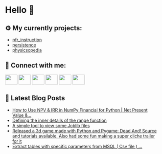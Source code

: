 # Hello 👋

## ⚙️ My currently projects:
- [pfr_instruction](https://github.com/bullbesh/pfr_instruction)
- [persistence](https://github.com/bullbesh/persistence)
- [physicsopedia](https://github.com/bullbesh/physicsopedia)

## 🔎 Connect with me:
[<img height="32" width="40" src="https://cdn.jsdelivr.net/npm/simple-icons@v5/icons/telegram.svg" />](https://t.me/bullbesh)
[<img height="32" width="40" src="https://cdn.jsdelivr.net/npm/simple-icons@v5/icons/vk.svg" />](https://vk.com/bullbesh)
[<img height="32" width="40" src="https://cdn.jsdelivr.net/npm/simple-icons@v5/icons/twitter.svg" />](https://twitter.com/bullbesh1)
[<img height="32" width="40" src="https://cdn.jsdelivr.net/npm/simple-icons@v5/icons/instagram.svg" />](https://www.instagram.com/bullbesh)
[<img height="32" width="40" src="https://cdn.jsdelivr.net/npm/simple-icons@v5/icons/reddit.svg" />](https://www.reddit.com/user/bullbesh)
[<img height="32" width="40" src="https://cdn.jsdelivr.net/npm/simple-icons@v5/icons/youtube.svg" />](https://www.youtube.com/channel/UCtfjRs6uzgq5mfm8S06WTcg)

## 📕 Latest Blog Posts
<!-- BLOG-POST-LIST:START -->
- [How to Use NPV &amp; IRR in NumPy Financial for Python | Net Present Value &amp;...](https://www.reddit.com/r/Python/comments/s8v9dw/how_to_use_npv_irr_in_numpy_financial_for_python/)
- [Defining the inner details of the range function](https://www.reddit.com/r/Python/comments/s8v15c/defining_the_inner_details_of_the_range_function/)
- [A simple tool to view some Joblib files](https://www.reddit.com/r/Python/comments/s8u80e/a_simple_tool_to_view_some_joblib_files/)
- [Released a 3d game made with Python and Pygame: Dead And! Source and tutorials available. Also had some fun making a super cliche trailer for it](https://www.reddit.com/r/Python/comments/s8r8vc/released_a_3d_game_made_with_python_and_pygame/)
- [Extract tables with specific parameters from MSQL &lpar; Csv file &rpar; ...](https://www.reddit.com/r/Python/comments/s8oxey/extract_tables_with_specific_parameters_from_msql/)
<!-- BLOG-POST-LIST:END -->
